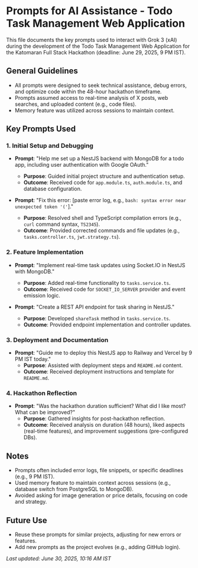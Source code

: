 # Prompts for AI Assistance - Todo Task Management Web Application

This file documents the key prompts used to interact with Grok 3 (xAI) during the development of the Todo Task Management Web Application for the Katomaran Full Stack Hackathon (deadline: June 29, 2025, 9 PM IST).

## General Guidelines
- All prompts were designed to seek technical assistance, debug errors, and optimize code within the 48-hour hackathon timeframe.
- Prompts assumed access to real-time analysis of X posts, web searches, and uploaded content (e.g., code files).
- Memory feature was utilized across sessions to maintain context.

## Key Prompts Used

### 1. Initial Setup and Debugging
- **Prompt**: "Help me set up a NestJS backend with MongoDB for a todo app, including user authentication with Google OAuth."
  - **Purpose**: Guided initial project structure and authentication setup.
  - **Outcome**: Received code for `app.module.ts`, `auth.module.ts`, and database configuration.

- **Prompt**: "Fix this error: [paste error log, e.g., `bash: syntax error near unexpected token '('`]."
  - **Purpose**: Resolved shell and TypeScript compilation errors (e.g., `curl` command syntax, `TS2345`).
  - **Outcome**: Provided corrected commands and file updates (e.g., `tasks.controller.ts`, `jwt.strategy.ts`).

### 2. Feature Implementation
- **Prompt**: "Implement real-time task updates using Socket.IO in NestJS with MongoDB."
  - **Purpose**: Added real-time functionality to `tasks.service.ts`.
  - **Outcome**: Received code for `SOCKET_IO_SERVER` provider and event emission logic.

- **Prompt**: "Create a REST API endpoint for task sharing in NestJS."
  - **Purpose**: Developed `shareTask` method in `tasks.service.ts`.
  - **Outcome**: Provided endpoint implementation and controller updates.

### 3. Deployment and Documentation
- **Prompt**: "Guide me to deploy this NestJS app to Railway and Vercel by 9 PM IST today."
  - **Purpose**: Assisted with deployment steps and `README.md` content.
  - **Outcome**: Received deployment instructions and template for `README.md`.

### 4. Hackathon Reflection
- **Prompt**: "Was the hackathon duration sufficient? What did I like most? What can be improved?"
  - **Purpose**: Gathered insights for post-hackathon reflection.
  - **Outcome**: Received analysis on duration (48 hours), liked aspects (real-time features), and improvement suggestions (pre-configured DBs).

## Notes
- Prompts often included error logs, file snippets, or specific deadlines (e.g., 9 PM IST).
- Used memory feature to maintain context across sessions (e.g., database switch from PostgreSQL to MongoDB).
- Avoided asking for image generation or price details, focusing on code and strategy.

## Future Use
- Reuse these prompts for similar projects, adjusting for new errors or features.
- Add new prompts as the project evolves (e.g., adding GitHub login).

*Last updated: June 30, 2025, 10:16 AM IST*